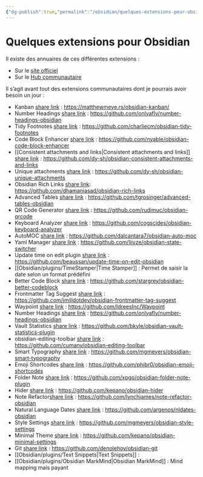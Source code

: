 ```yaml
---
{"dg-publish":true,"permalink":"/obsidian/quelques-extensions-pour-obsidian/","title":"Obsidian - plugins"}
---
```



# Quelques extensions pour Obsidian

Il existe des annuaires de ces différentes extensions :

-   Sur le [site officiel](https://obsidian.md/plugins)
-   Sur le [Hub communautaire](https://publish.obsidian.md/hub/02+-+Community+Expansions/02.01+Plugins+by+Category/%F0%9F%97%82%EF%B8%8F+02.01+Plugins+by+Category)

Il s’agit avant tout des extensions communautaires dont je pourrais avoir besoin un jour :

-   Kanban [share link](obsidian://show-plugin?id=obsidian-kanban) : https://matthewmeye.rs/obsidian-kanban/
-   Number Headings [share link](obsidian://show-plugin?id=number-headings-obsidian) : https://github.com/onlyafly/number-headings-obsidian
-   Tidy Footnotes [share link](obsidian://show-plugin?id=obsidian-tidy-footnotes) : https://github.com/charliecm/obsidian-tidy-footnotes
-   Code Block Enhancer [share link](obsidian://show-plugin?id=obsidian-code-block-enhancer) : https://github.com/nyable/obsidian-code-block-enhancer
-   [[Consistent attachments and links\|Consistent attachments and links]] [share link](obsidian://show-plugin?id=obsidian-code-block-enhancer) : https://github.com/dy-sh/obsidian-consistent-attachments-and-links
-   Unique attachments [share link](obsidian://show-plugin?id=unique-attachments) : https://github.com/dy-sh/obsidian-unique-attachments
-   Obsidian Rich Links [share link](obsidian://show-plugin?id=obsidian-rich-links): https://github.com/dhamaniasad/obsidian-rich-links
-   Advanced Tables [share link](obsidian://show-plugin?id=table-editor-obsidian) : https://github.com/tgrosinger/advanced-tables-obsidian
-   QR Code Generator [share link](obsidian://show-plugin?id=obsidian-qrcode-plugin) : https://github.com/rudimuc/obsidian-qrcode
-   Keyboard Analyzer [share link](obsidian://show-plugin?id=keyboard-analyzer) : https://github.com/cogscides/obsidian-keyboard-analyzer
-   AutoMOC [share link](obsidian://show-plugin?id=auto-moc) : https://github.com/dalcantara7/obsidian-auto-moc
-   Yaml Manager [share link](obsidian://show-plugin?id=obsidian-state-switcher) : https://github.com/lijyze/obsidian-state-switcher
-   Update time on edit plugin [share link](obsidian://show-plugin?id=update-time-on-edit) : https://github.com/beaussan/update-time-on-edit-obsidian
-   [[Obsidian/plugins/TimeStamper\|Time Stamper]] : Permet de saisir la date selon un format prédéfini
-   Better Code Block [share link](obsidian://show-plugin?id=obsidian-better-codeblock) : https://github.com/stargrey/obsidian-better-codeblock
-   Frontmatter Tag Suggest [share link](obsidian://show-plugin?id=obsidian-frontmatter-tag-suggest) : https://github.com/jmilldotdev/obsidian-frontmatter-tag-suggest
-   Waypoint [share link](obsidian://show-plugin?id=waypoint) : https://github.com/IdreesInc/Waypoint
-   Number Headings [share link](obsidian://show-plugin?id=number-headings-obsidian) : https://github.com/onlyafly/number-headings-obsidian
-   Vault Statistics [share link](obsidian://show-plugin?id=obsidian-vault-statistics-plugin) : https://github.com/bkyle/obsidian-vault-statistics-plugin
-   obsidian-editing-toolbar [share link](obsidian://show-plugin?id=editing-toolbar) : https://github.com/cumany/obsidian-editing-toolbar
-   Smart Typography [share link](obsidian://show-plugin?id=obsidian-smart-typography) : https://github.com/mgmeyers/obsidian-smart-typography
-   Emoji Shortcodes [share link](obsidian://show-plugin?id=emoji-shortcodes) : https://github.com/phibr0/obsidian-emoji-shortcodes
-   Folder Note [share link](obsidian://show-plugin?id=folder-note-plugin) : https://github.com/xpgo/obsidian-folder-note-plugin
-   Hider [share link](obsidian://show-plugin?id=obsidian-hider) : https://github.com/kepano/obsidian-hider
-   Note Refactor[share link]() : https://github.com/lynchjames/note-refactor-obsidian
-   Natural Language Dates [share link](obsidian://show-plugin?id=nldates-obsidian) : https://github.com/argenos/nldates-obsidian
-   Style Settings [share link](obsidian://show-plugin?id=obsidian-style-settings) : https://github.com/mgmeyers/obsidian-style-settings
-   Minimal Theme [share link](obsidian://show-plugin?id=obsidian-minimal-settings) : https://github.com/kepano/obsidian-minimal-settings
-   Git [share link](obsidian://show-plugin?id=obsidian-git) : https://github.com/denolehov/obsidian-git
-   [[Obsidian/plugins/Text Snippets\|Text Snippets]] : 
-  [[Obsidian/plugins/Obsidian MarkMind\|Obsidian MarkMind]] : Mind mapping mais payant


